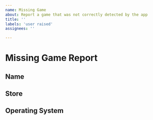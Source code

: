 ```yaml
---
name: Missing Game
about: Report a game that was not correctly detected by the app
title: ''
labels: 'user raised'
assignees: ''

---
```


# Missing Game Report

## Name
<!-- Name of the game -->

## Store
<!-- Game store it was purchased from (Steam/GOG/Epic/Xbox/etc) -->

## Operating System
<!-- Windows/Linux/Steam Deck. For Linux, please provide the specific Linux Distro -->
